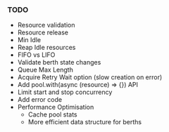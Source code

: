 
### TODO
- Resource validation
- Resource release
- Min Idle
- Reap Idle resources
- FIFO vs LIFO
- Validate berth state changes
- Queue Max Length
- Acquire Retry Wait option (slow creation on error)
- Add pool.with(async (resource) => {}) API
- Limit start and stop concurrency
- Add error code
- Performance Optimisation
	- Cache pool stats
	- More efficient data structure for berths
